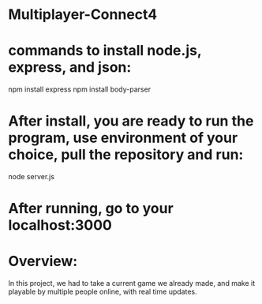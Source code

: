 # Multiplayer-Connect4

# commands to install node.js, express, and json: 
npm install express
npm install body-parser


# After install, you are ready to run the program, use environment of your choice, pull the repository and run: 
node server.js

# After running, go to your localhost:3000

# Overview: 
In this project, we had to take a current game we already made, and make it playable by multiple people online, with real
time updates. 
